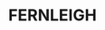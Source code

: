 ---
lastmod: '2025-04-06T06:05:20+00:00'
latitude: -28.709545
layout: suburb
longitude: 153.514963
postcode: '2479'
state: NSW
title: FERNLEIGH
url: /nsw/fernleigh/
---